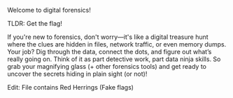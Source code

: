 Welcome to digital forensics!

TLDR: Get the flag!

If you're new to forensics, don't worry—it's like a digital treasure hunt where the clues are hidden in files, network traffic, or even memory dumps. Your job? Dig through the data, connect the dots, and figure out what’s really going on. Think of it as part detective work, part data ninja skills. So grab your magnifying glass (+ other forensics tools) and get ready to uncover the secrets hiding in plain sight (or not)!

Edit: File contains Red Herrings (Fake flags)
